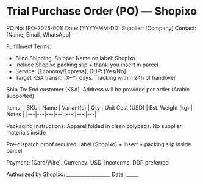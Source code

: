 # Trial Purchase Order (PO) — Shopixo

PO No: [PO-2025-001]
Date: [YYYY-MM-DD]
Supplier: [Company]
Contact: [Name, Email, WhatsApp]

Fulfillment Terms:
- Blind Shipping. Shipper Name on label: Shopixo
- Include Shopixo packing slip + thank-you insert in parcel
- Service: [Economy/Express], DDP: [Yes/No]
- Target KSA transit: [X–Y] days. Tracking within 24h of handover

Ship-To: End customer (KSA). Address will be provided per order (Arabic supported)

Items:
| SKU | Name | Variant(s) | Qty | Unit Cost (USD) | Est. Weight (kg) | Notes |
|---|---|---|---:|---:|---:|---|

Packaging Instructions: Apparel folded in clean polybags. No supplier materials inside

Pre-dispatch proof required: label (Shopixo) + insert + packing slip inside parcel

Payment: [Card/Wire]. Currency: USD. Incoterms: DDP preferred

Authorized by Shopixo: __________________ Date: _____
